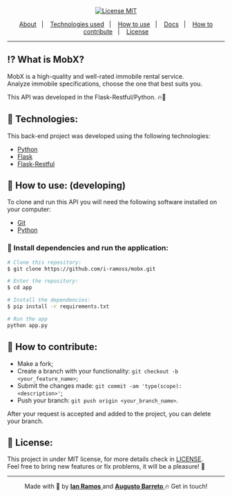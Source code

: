 
<div align="center">
  <a href="https://opensource.org/licenses/MIT"><img alt="License MIT" src="https://img.shields.io/badge/license-MIT-brightgreen"></a>
</div>

<p align="center">
  <a href="#interrobang-what-is-rentx">About</a>&nbsp;&nbsp;&nbsp;|&nbsp;&nbsp;&nbsp;
  <a href="#rocket-technologies">Technologies used</a>&nbsp;&nbsp;&nbsp;|&nbsp;&nbsp;&nbsp;
  <a href="#construction_worker-how-to-use-developing">How to use</a>&nbsp;&nbsp;&nbsp;|&nbsp;&nbsp;&nbsp;
  <a href="#books-documentation">Docs</a>&nbsp;&nbsp;&nbsp;|&nbsp;&nbsp;&nbsp;
  <a href="#confetti_ball-how-to-contribute">How to contribute</a>&nbsp;&nbsp;&nbsp;|&nbsp;&nbsp;&nbsp;
  <a href="#key-license">License</a>
</p>

--- 

## :interrobang: What is MobX?

MobX is a high-quality and well-rated immobile rental service. <br>
Analyze immobile specifications, choose the one that best suits you. <br>

This API was developed in the Flask-Restful/Python. 🔥🚀 


## :rocket: Technologies:

This back-end project was developed using the following technologies:

- [Python][python]
- [Flask][flask]
- [Flask-Restful][flask-restful]


## :construction_worker: How to use: (developing)

To clone and run this API you will need the following software installed on your computer:

- [Git][git]
- [Python][python]


### :electric_plug: Install dependencies and run the application:
```bash
# Clone this repository:
$ git clone https://github.com/i-ramoss/mobx.git

# Enter the repository:
$ cd app

# Install the dependencies:
$ pip install -r requirements.txt

# Run the app
python app.py
```



## :confetti_ball: How to contribute:

-  Make a fork;
-  Create a branch with your functionality: `git checkout -b <your_feature_name>`;
-  Submit the changes made: `git commit -am 'type(scope): <description>'`;
-  Push your branch: `git push origin <your_branch_name>`.

After your request is accepted and added to the project, you can delete your branch.


## :key: License:

This project in under MIT license, for more details check in [LICENSE][license]. <br>
Feel free to bring new features or fix problems, it will be a pleasure! 💜

---

<div align='center'>
  Made with 💚  by <a href='https://www.linkedin.com/in/ian-ramos/'> <strong>Ian Ramos</strong> </a> and <a href='https://www.linkedin.com/in/augustosbarreto/'>  <strong>Augusto Barreto</strong> </a>🔥
  Get in touch!
</div>



[git]: https://git-scm.com
[python]: https://www.python.org/
[flask]: https://flask.palletsprojects.com/en/2.1.x/
[flask-restful]: https://flask-restful.readthedocs.io/en/latest/


[license]: https://github.com/i-ramoss/Foodfy/blob/master/LICENSE
[linkedin]: https://www.linkedin.com/in/ian-ramos/


